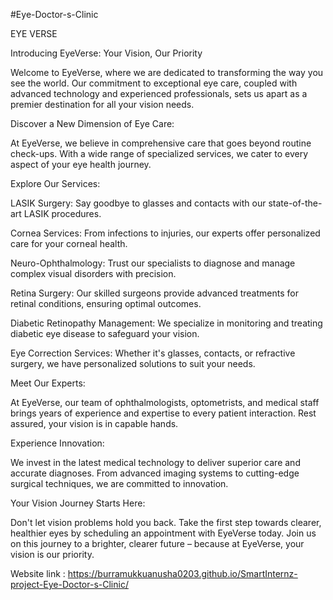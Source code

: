 #Eye-Doctor-s-Clinic 

EYE VERSE

Introducing EyeVerse: Your Vision, Our Priority

Welcome to EyeVerse, where we are dedicated to transforming the way you see the world. Our commitment to exceptional eye care, coupled with advanced technology and experienced professionals, sets us apart as a premier destination for all your vision needs.

Discover a New Dimension of Eye Care:

At EyeVerse, we believe in comprehensive care that goes beyond routine check-ups. With a wide range of specialized services, we cater to every aspect of your eye health journey.

Explore Our Services:

LASIK Surgery: Say goodbye to glasses and contacts with our state-of-the-art LASIK procedures.

Cornea Services: From infections to injuries, our experts offer personalized care for your corneal health.

Neuro-Ophthalmology: Trust our specialists to diagnose and manage complex visual disorders with precision.

Retina Surgery: Our skilled surgeons provide advanced treatments for retinal conditions, ensuring optimal outcomes.

Diabetic Retinopathy Management: We specialize in monitoring and treating diabetic eye disease to safeguard your vision.

Eye Correction Services: Whether it's glasses, contacts, or refractive surgery, we have personalized solutions to suit your needs.

Meet Our Experts:

At EyeVerse, our team of ophthalmologists, optometrists, and medical staff brings years of experience and expertise to every patient interaction. Rest assured, your vision is in capable hands.

Experience Innovation:

We invest in the latest medical technology to deliver superior care and accurate diagnoses. From advanced imaging systems to cutting-edge surgical techniques, we are committed to innovation.

Your Vision Journey Starts Here:

Don't let vision problems hold you back. Take the first step towards clearer, healthier eyes by scheduling an appointment with EyeVerse today. Join us on this journey to a brighter, clearer future – because at EyeVerse, your vision is our priority.

Website link : https://burramukkuanusha0203.github.io/SmartInternz-project-Eye-Doctor-s-Clinic/
